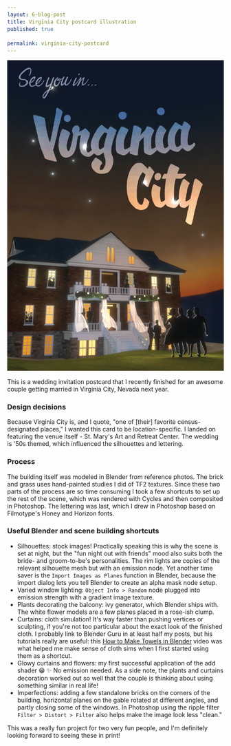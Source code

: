 ```yaml
---
layout: 6-blog-post
title: Virginia City postcard illustration 
published: true

permalink: virginia-city-postcard
---
```

![Virginia City Postcard](/images/three/virginia-city.jpg)

This is a wedding invitation postcard that I recently finished for an awesome couple getting married in Virginia City, Nevada next year. 

### Design decisions

Because Virginia City is, and I quote, "one of [their] favorite census-designated places," I wanted this card to be location-specific. I landed on featuring the venue itself - St. Mary's Art and Retreat Center. The wedding is '50s themed, which influenced the silhouettes and lettering. 

### Process
The building itself was modeled in Blender from reference photos. The brick and grass uses hand-painted studies I did of TF2 textures. Since these two parts of the process are so time consuming I took a few shortcuts to set up the rest of the scene, which was rendered with Cycles and then  composited in Photoshop. The lettering was last, which I drew in Photoshop based on Filmotype's Honey and Horizon fonts.

### Useful Blender and scene building shortcuts
* Silhouettes: stock images! Practically speaking this is why the scene is set at night, but the "fun night out with friends" mood also suits both the bride- and groom-to-be's personalities. The rim lights are copies of the relevant silhouette mesh but with an emission node. Yet another time saver is the `Import Images as Planes` function in Blender, because the import dialog lets you tell Blender to create an alpha mask node setup. 
* Varied window lighting: `Object Info > Random` node plugged into emission strength with a gradient image texture. 
* Plants decorating the balcony: ivy generator, which Blender ships with. The white flower models are a few planes placed in a rose-ish clump.
* Curtains: cloth simulation! It's way faster than pushing vertices or sculpting, if you're not too particular about the exact look of the finished cloth. I probably link to Blender Guru in at least half my posts, but his tutorials really are useful: this [How to Make Towels in Blender](https://www.youtube.com/watch?v=PEpsN1-W-Qw) video was what helped me make sense of cloth sims when I first started using them as a shortcut.
* Glowy curtains and flowers: my first successful application of the add shader :grin: :sparkles: No emission needed. As a side note, the plants and curtains decoration worked out so well that the couple is thinking about using something similar in real life!
* Imperfections: adding a few standalone bricks on the corners of the building, horizontal planes on the gable rotated at different angles, and partly closing some of the windows. In Photoshop using the ripple filter `Filter > Distort > Filter` also helps make the image look less "clean."

This was a really fun project for two very fun people, and I'm definitely looking forward to seeing these in print! 